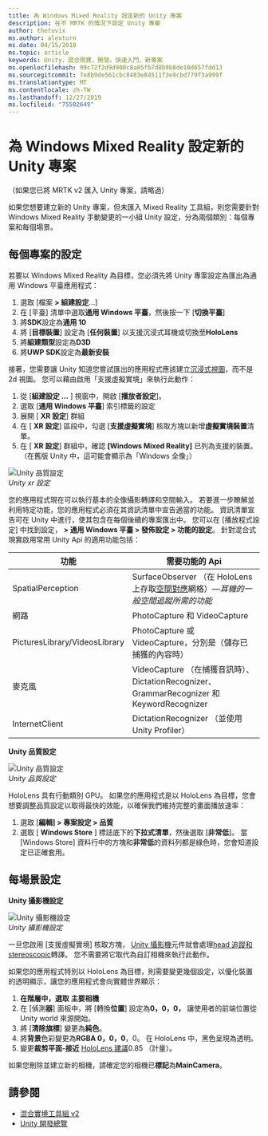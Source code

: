 ```yaml
---
title: 為 Windows Mixed Reality 設定新的 Unity 專案
description: 在不 MRTK 的情況下設定 Unity 專案
author: thetuvix
ms.author: alexturn
ms.date: 04/15/2018
ms.topic: article
keywords: Unity，混合現實，開發，快速入門，新專案
ms.openlocfilehash: 99c72f2d9d900c8a05fb7d8b9b8de10d657fdd13
ms.sourcegitcommit: 7e8b9de561cbc8483e84511f3e9cbd779f3a999f
ms.translationtype: MT
ms.contentlocale: zh-TW
ms.lasthandoff: 12/27/2019
ms.locfileid: "75502649"
---
```

# <a name="configure-a-new-unity-project-for-windows-mixed-reality"></a>為 Windows Mixed Reality 設定新的 Unity 專案 

（如果您已將 MRTK v2 匯入 Unity 專案，請略過）

如果您想要建立新的 Unity 專案，但未匯入 Mixed Reality 工具組，則您需要針對 Windows Mixed Reality 手動變更的一小組 Unity 設定，分為兩個類別：每個專案和每個場景。

## <a name="per-project-settings"></a>每個專案的設定

若要以 Windows Mixed Reality 為目標，您必須先將 Unity 專案設定為匯出為通用 Windows 平臺應用程式： 
1. 選取 [檔案 **> 組建設定**...]
2. 在 [平臺] 清單中選取**通用 Windows 平臺**，然後按一下 [**切換平臺**]
3. 將**SDK**設定為**通用 10**
4. 將 [**目標裝置**] 設定為 [**任何裝置**] 以支援沉浸式耳機或切換至**HoloLens**
5. 將**組建類型**設定為**D3D**
6. 將**UWP SDK**設定為**最新安裝**

接著，您需要讓 Unity 知道您嘗試匯出的應用程式應該建立[沉浸式視圖](app-views.md)，而不是2d 視圖。 您可以藉由啟用「支援虛擬實境」來執行此動作：
1. 從 [**組建設定 ...** ] 視窗中，開啟 [**播放者設定**]。
2. 選取 [**通用 Windows 平臺**] 索引標籤的設定
3. 展開 [ **XR 設定**] 群組
4. 在 [ **XR 設定**] 區段中，勾選 [**支援虛擬實境**] 核取方塊以新增**虛擬實境裝置**清單。
5. 在 [ **XR 設定**] 群組中，確認 **[Windows Mixed Reality]** 已列為支援的裝置。 （在舊版 Unity 中，這可能會顯示為「Windows 全像」）

![Unity 品質設定](images/getting-started-unity-quality-settings.jpg)<br>
*Unity xr 設定*

您的應用程式現在可以執行基本的全像攝影轉譯和空間輸入。 若要進一步瞭解並利用特定功能，您的應用程式必須在其資訊清單中宣告適當的功能。 資訊清單宣告可在 Unity 中進行，使其包含在每個後續的專案匯出中。 您可以在 [播放程式設定] 中找到設定， **> 通用 Windows 平臺 > 發佈設定 > 功能的設定**。 針對混合式現實啟用常用 Unity Api 的適用功能包括：

|  功能  |  需要功能的 Api | 
|----------|----------|
|  SpatialPerception  |  SurfaceObserver （在 HoloLens 上存取[空間對應](spatial-mapping.md)網格）&mdash;*耳機的一般空間追蹤所需的功能* | 
|  網路  |  PhotoCapture 和 VideoCapture | 
|  PicturesLibrary/VideosLibrary  |  PhotoCapture 或 VideoCapture，分別是（儲存已捕獲的內容時） | 
|  麥克風  |  VideoCapture （在捕獲音訊時）、DictationRecognizer、GrammarRecognizer 和 KeywordRecognizer | 
|  InternetClient  |  DictationRecognizer （並使用 Unity Profiler） | 

**Unity 品質設定**

![Unity 品質設定](images/getting-started-unity-quality-settings.jpg)<br>
*Unity 品質設定*

HoloLens 具有行動類別 GPU。 如果您的應用程式是以 HoloLens 為目標，您會想要調整品質設定以取得最快的效能，以確保我們維持完整的畫面播放速率：
1. 選取 [**編輯] > 專案設定 > 品質**
2. 選取 [ **Windows Store** ] 標誌底下的**下拉式清單**，然後選取 [**非常低**]。 當 [Windows Store] 資料行中的方塊和**非常低**的資料列都是綠色時，您會知道設定已正確套用。

## <a name="per-scene-settings"></a>每場景設定

**Unity 攝影機設定**

![Unity 攝影機設定](images/Unitycamerasettings.png)<br>
*Unity 攝影機設定*

一旦您啟用 [支援虛擬實境] 核取方塊， [Unity 攝影機](camera-in-unity.md)元件就會處理[head 追蹤和 stereoscopic](rendering.md)轉譯。 您不需要將它取代為自訂相機來執行此動作。

如果您的應用程式特別以 HoloLens 為目標，則需要變更幾個設定，以優化裝置的透明顯示，讓您的應用程式會向實體世界顯示：
1. **在階層中，選取** **主要相機**
2. 在 [偵測**器**] 面板中，將 [轉換**位置**] 設定為**0，0，0，** 讓使用者的前端位置從 Unity world 來源開始。
3. 將 [**清除旗標**] 變更為**純色**。
4. 將**背景**色彩變更為**RGBA 0，0，0**，0。 在 HoloLens 中，黑色呈現為透明。
5. 變更**裁剪平面-接近** [HoloLens 建議](camera-in-unity.md#clip-planes)0.85 （計量）。

如果您刪除並建立新的相機，請確定您的相機已**標記**為**MainCamera**。


## <a name="see-also"></a>請參閱
* [混合實境工具組 v2](mrtk-getting-started.md)
* [Unity 開發總覽](unity-development-overview.md)
